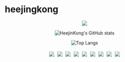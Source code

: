 # heejingkong
<!--타이틀 부분-->
<div align="center">
  <img src="https://capsule-render.vercel.app/api?type=waving&color=auto&height=400&text=Welcom!&desc=Hi%20there!%20I'm%20Heejin%20Kong😄&fontColor=d6ace" />
</div>


<div align="center">

  ![HeejinKong's GitHub stats](https://github-readme-stats.vercel.app/api?username=heejinkong&show_icons=true&bg_color=00000000)

  ![Top Langs](https://github-readme-stats.vercel.app/api/top-langs/?username=heejinkong&langs_count=10&layout=compact&theme=00000000)

</div>


<div align="center" style="display: flex; justify-content: center; flex-wrap: wrap;">
  <img src="https://img.shields.io/badge/spring-6DB33F?style=for-the-badge&logo=spring&logoColor=white" style="margin: 5px;"/>
  <img src="https://img.shields.io/badge/react-20232a.svg?style=for-the-badge&logo=react&logoColor=61DAFB" style="margin: 5px;"/> 
  <img src="https://img.shields.io/badge/vue.js-4FC08D?style=for-the-badge&logo=Vue.js&logoColor=white" style="margin: 5px;"/> 
  <img src="https://img.shields.io/badge/javascript-F7DF1E.svg?style=for-the-badge&logo=javascript&logoColor=20232a" style="margin: 5px;"/> 
  <img src="https://img.shields.io/badge/typescript-007ACC.svg?style=for-the-badge&logo=typescript&logoColor=white" style="margin: 5px;"/> 
  <img src="https://img.shields.io/badge/html5-E34F26.svg?style=for-the-badge&logo=html5&logoColor=white" style="margin: 5px;"/> 
  <img src="https://img.shields.io/badge/styled--components-DB7093?style=for-the-badge&logo=styled-components&logoColor=ffd35b" style="margin: 5px;"/> 
  <img src="https://img.shields.io/badge/css3-1572B6.svg?style=for-the-badge&logo=css3&logoColor=white" style="margin: 5px;"/> 
  <img src="https://img.shields.io/badge/sap-0FAAFF?style=for-the-badge&logo=SAP&logoColor=0FAAFF" style="margin: 5px;"/> 
</div>

